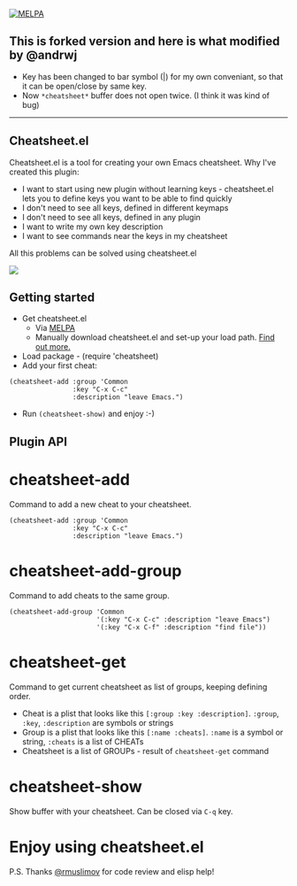 [![MELPA](https://melpa.org/packages/cheatsheet-badge.svg)](https://melpa.org/#/cheatsheet)


## This is forked version and here is what modified by @andrwj

* Key has been changed to bar symbol (|) for my own conveniant, so that it can be open/close by same key.
* Now `*cheatsheet*` buffer does not open twice. (I think it was kind of bug)


----


## Cheatsheet.el

Cheatsheet.el is a tool for creating your own Emacs cheatsheet.
Why I've created this plugin:
* I want to start using new plugin without learning keys - cheatsheet.el lets you to define keys you want to be able to find quickly
* I don't need to see all keys, defined in different keymaps
* I don't need to see all keys, defined in any plugin
* I want to write my own key description
* I want to see commands near the keys in my cheatsheet

All this problems can be solved using cheatsheet.el

![](https://github.com/darksmile/cheatsheet/blob/master/emacs-cheatsheet.png)

## Getting started
* Get cheatsheet.el
  * Via [MELPA](https://melpa.org/#/cheatsheet)
  * Manually download cheatsheet.el and set-up your load path.
    [Find out more.](http://www.emacswiki.org/emacs/InstallingPackages)
* Load package - (require 'cheatsheet)
* Add your first cheat:
```elisp
(cheatsheet-add :group 'Common
                :key "C-x C-c"
                :description "leave Emacs.")
```
* Run `(cheatsheet-show)` and enjoy :-)

## Plugin API
# cheatsheet-add
Command to add a new cheat to your cheatsheet.
```elisp
(cheatsheet-add :group 'Common
                :key "C-x C-c"
                :description "leave Emacs.")
```

# cheatsheet-add-group
Command to add cheats to the same group.
```elisp
(cheatsheet-add-group 'Common
                      '(:key "C-x C-c" :description "leave Emacs")
                      '(:key "C-x C-f" :description "find file"))
```
# cheatsheet-get
Command to get current cheatsheet as list of groups, keeping defining order.
* Cheat is a plist that looks like this `[:group :key :description]`. `:group`, `:key`, `:description` are symbols or strings
* Group is a plist that looks like this `[:name :cheats]`. `:name` is a symbol or string, `:cheats` is a list of CHEATs
* Cheatsheet is a list of GROUPs - result of `cheatsheet-get` command

# cheatsheet-show
Show buffer with your cheatsheet. Can be closed via `C-q` key.

# Enjoy using cheatsheet.el

P.S. Thanks [@rmuslimov](https://github.com/rmuslimov) for code review and elisp help!



